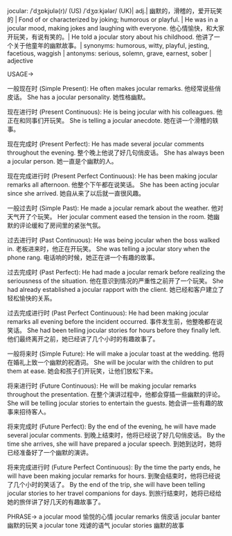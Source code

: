 jocular: /ˈdʒɒkjʊlə(r)/ (US) /ˈdʒɑːkjələr/ (UK)| adj.| 幽默的，滑稽的，爱开玩笑的 | Fond of or characterized by joking; humorous or playful. | He was in a jocular mood, making jokes and laughing with everyone. 他心情愉快，和大家开玩笑，有说有笑的。|  He told a jocular story about his childhood. 他讲了一个关于他童年的幽默故事。| synonyms: humorous, witty, playful, jesting, facetious, waggish | antonyms: serious, solemn, grave, earnest, sober | adjective

USAGE->

一般现在时 (Simple Present):
He often makes jocular remarks. 他经常说些俏皮话。
She has a jocular personality. 她性格幽默。

现在进行时 (Present Continuous):
He is being jocular with his colleagues. 他正在和同事们开玩笑。
She is telling a jocular anecdote. 她在讲一个滑稽的轶事。

现在完成时 (Present Perfect):
He has made several jocular comments throughout the evening.  整个晚上他说了好几句俏皮话。
She has always been a jocular person. 她一直是个幽默的人。

现在完成进行时 (Present Perfect Continuous):
He has been making jocular remarks all afternoon. 他整个下午都在说笑话。
She has been acting jocular since she arrived. 她自从来了以后就一直很风趣。


一般过去时 (Simple Past):
He made a jocular remark about the weather. 他对天气开了个玩笑。
Her jocular comment eased the tension in the room. 她幽默的评论缓和了房间里的紧张气氛。

过去进行时 (Past Continuous):
He was being jocular when the boss walked in.  老板进来时，他正在开玩笑。
She was telling a jocular story when the phone rang. 电话响的时候，她正在讲一个有趣的故事。

过去完成时 (Past Perfect):
He had made a jocular remark before realizing the seriousness of the situation. 他在意识到情况的严重性之前开了一个玩笑。
She had already established a jocular rapport with the client. 她已经和客户建立了轻松愉快的关系。

过去完成进行时 (Past Perfect Continuous):
He had been making jocular remarks all evening before the incident occurred.  事件发生前，他整晚都在说笑话。
She had been telling jocular stories for hours before they finally left.  他们最终离开之前，她已经讲了几个小时的有趣故事了。


一般将来时 (Simple Future):
He will make a jocular toast at the wedding. 他将在婚礼上致一个幽默的祝酒词。
She will be jocular with the children to put them at ease. 她会和孩子们开玩笑，让他们放松下来。

将来进行时 (Future Continuous):
He will be making jocular remarks throughout the presentation.  在整个演讲过程中，他都会穿插一些幽默的评论。
She will be telling jocular stories to entertain the guests.  她会讲一些有趣的故事来招待客人。

将来完成时 (Future Perfect):
By the end of the evening, he will have made several jocular comments. 到晚上结束时，他将已经说了好几句俏皮话。
By the time she arrives, she will have prepared a jocular speech.  到她到达时，她将已经准备好了一个幽默的演讲。


将来完成进行时 (Future Perfect Continuous):
By the time the party ends, he will have been making jocular remarks for hours.  到聚会结束时，他将已经说了几个小时的笑话了。
By the end of the trip, she will have been telling jocular stories to her travel companions for days. 到旅行结束时，她将已经给她的旅伴讲了好几天的有趣故事了。




PHRASE->
a jocular mood  愉悦的心情
jocular remarks 俏皮话
jocular banter  幽默的玩笑
a jocular tone 戏谑的语气
jocular stories  幽默的故事



